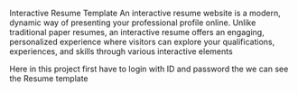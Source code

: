  Interactive Resume Template
An interactive resume website is a modern, dynamic way of presenting your professional profile online. Unlike traditional paper resumes, an interactive resume offers an engaging, personalized experience where visitors can explore your qualifications, experiences, and skills through various interactive elements

Here in this project first have to login with ID and password the we can see the Resume template
